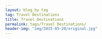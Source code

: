 ```yaml
---
layout: blog_by_tag
tag: Travel Destinations
title: Travel Destinations
permalink: tags/Travel Destinations/
header-img: "img/2015-05-20/original.jpg"
---
```

